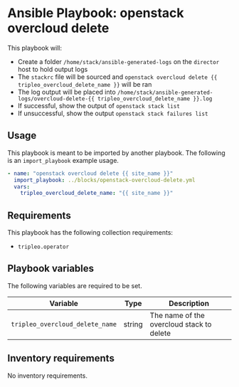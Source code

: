 # Ansible Playbook: openstack overcloud delete

This playbook will:

- Create a folder `/home/stack/ansible-generated-logs` on the `director` host to hold output logs
- The `stackrc` file will be sourced and `openstack overcloud delete {{ tripleo_overcloud_delete_name }}` will be ran
- The log output will be placed into `/home/stack/ansible-generated-logs/overcloud-delete-{{ tripleo_overcloud_delete_name }}.log`
- If successful, show the output of `openstack stack list`
- If unsuccessful, show the output `openstack stack failures list`

## Usage

This playbook is meant to be imported by another playbook. The following is an `import_playbook` example usage.

```yml
- name: "openstack overcloud delete {{ site_name }}"
  import_playbook: ../blocks/openstack-overcloud-delete.yml
  vars:
    tripleo_overcloud_delete_name: "{{ site_name }}"
```

## Requirements

This playbook has the following collection requirements:

- `tripleo.operator`

## Playbook variables

The following variables are required to be set.

| Variable | Type | Description |
| -------- | ---- | ----------- |
| `tripleo_overcloud_delete_name` | string | The name of the overcloud stack to delete

## Inventory requirements

No inventory requirements.
